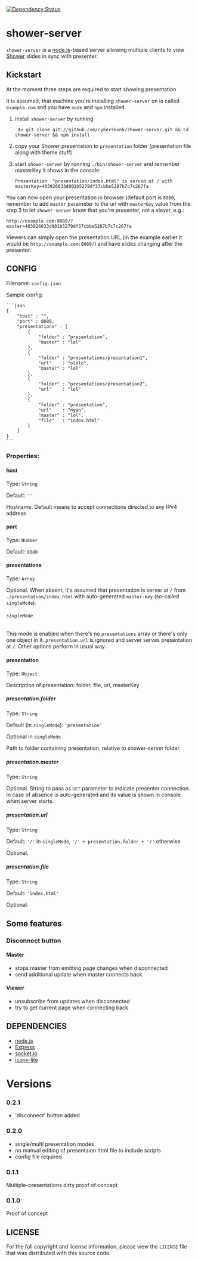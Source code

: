 [![Dependency Status](https://gemnasium.com/cy6erskunk/shower-server.png)](https://gemnasium.com/cy6erskunk/shower-server)

shower-server
======

`shower-server` is a [node.js][2]-based server allowing multiple clients to view [Shower][1] slides in sync with presenter.

Kickstart
---------
At the moment three steps are required to start showing presentation

It is assumed, that machine you're installing `shower-server` on is called `example.com` and
you have `node` and `npm` installed.

1. install `shower-server` by running

        $> git clone git://github.com/cy6erskunk/shower-server.git && cd shower-server && npm install

2. copy your Shower presentation to `presentation` folder (presentation file along with theme stuff)
3. start `shower-server` by running `./bin/shower-server` and remember masterKey it shows in the console:

    ```shell
    Presentation  "presentation/index.html" is served at / with masterKey=403926033d001b5279df37cbbe5287b7c7c267fa
    ```

You can now open your presentation in browser (default port is `8080`, remember to add `master` parameter to the url
with `masterKey` value from the step 3 to let `shower-server` know that you're presenter, not a viever, e.g.:

    http://example.com:8080/?master=403926033d001b5279df37cbbe5287b7c7c267fa

Viewers can simply open the presentation URL (in the example earlier it would be `http://example.com:8080/`)
and have slides changing after the presenter.

CONFIG
------
Filename: `config.json`

Sample config:

    ```json
    {
        "host" : "",
        "port" : 8080,
        "presentations" : [
            {
                "folder" : "presentation",
                "master" : "lol"
            },
            {
                "folder" : "presentations/presentation1",
                "url"    : "ololo",
                "master" : "lol"
            },
            {
                "folder" : "presentations/presentation2",
                "url"    : "lol"
            },
            {
                "folder" : "presentation",
                "url"    : "nyan",
                "master" : "lol",
                "file"   : "index.html"
            }
        ]
    }
    ```
### Properties:

#### host
Type: `String`

Default: `''`

Hostname. Default means to accept connections directed to any IPv4 address

#### port
Type: `Number`

Default: `8080`

#### presentations
Type: `Array`

Optional. When absent, it's assumed that presentation is server at `/` from `./presentation/index.html`
with auto-generated `master-key` (so-called `singleMode`).

###### `singleMode`
This mode is enabled when there's no `presentations` array or there's only one object in it.
`presentation.url` is ignored and server serves presentation at `/`. Other options perform in usual way.

#### presentation
Type: `Object`

Description of presentation: folder, file, url, masterKey

##### presentation.folder
Type: `String`

Default (in `singleMode`): `'presentation'`

Optional in `singleMode`.

Path to folder containing presentation, relative to shower-server folder.

##### presentation.master
Type: `String`

Optional. String to pass as `GET` parameter to indicate presenter connection.
In case of absence is auto-generated and its value is shown in console when server starts.

##### presentation.url
Type: `String`

Default: `'/'` in `singleMode`, `'/' + presentation.folder + '/'` otherwise

Optional.

##### presentation.file
Type: `String`

Default: `'index.html'`

Optional.

Some features
-------------
### Disconnect button
#### Master
 - stops master from emitting page changes when disconnected
 - send additional update when master connects back

#### Viewer
 - unsubscribe from updates when disconnected
 - try to get current page when connecting back

DEPENDENCIES
------------

* [node.js][2]
* [Express][3]
* [socket.io][4]
* [iconv-lite][5]

# Versions
### 0.2.1
 - 'disconnect' button added

### 0.2.0
 - single/multi presentation modes
 - no manual editing of presentaion html file to include scripts
 - config file required

### 0.1.1
Multiple-presentations dirty proof of concept

### 0.1.0
Proof of concept

LICENSE
-------

For the full copyright and license information, please view the `LICENSE` file
that was distributed with this source code.


[1]: https://github.com/shower/shower
[2]: http://nodejs.org/
[3]: http://expressjs.com/
[4]: https://github.com/learnboost/socket.io
[5]: https://github.com/ashtuchkin/iconv-lite
